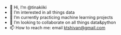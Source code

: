 - 👋 Hi, I’m @tinakiiki
- 👀 I’m interested in all things data
- 🌱 I’m currently practicing machine learning projects
- 💞️ I’m looking to collaborate on all things data&python
- 📫 How to reach me: email ktshivan@gmail.com

<!---
tinakiiki/tinakiiki is a ✨ special ✨ repository because its `README.md` (this file) appears on your GitHub profile.
You can click the Preview link to take a look at your changes.
--->
